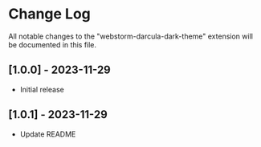 # Change Log
All notable changes to the "webstorm-darcula-dark-theme" extension will be documented in this file.

## [1.0.0] - 2023-11-29
- Initial release

## [1.0.1] - 2023-11-29
- Update README